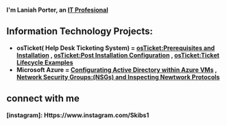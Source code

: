 <b> I'm Laniah Porter, an <a href="Https//:Linkedin.com"> IT Profesional</a></h1>

<h2> Information Technology Projects:</h2>

* <b>osTicket( Help Desk Ticketing System)<b>
= <b>[osTicket:Prerequisites and Installation](Https://Github.com/Laniah-Porter/osTicket-prerequs)
, [osTicket:Post Installation Configuration](Https://Github.com/Laniah-Porter/post-install-config)
, [osTicket:Ticket Lifecycle Examples](Https://Github.com/Laniah-Porter/Ticket/Lifecylce)
* <b>Microsoft Azure<b>
= [Configurating Active Directory within Azure VMs](Https://Github.com/Laniah-Porter/configure-ad)
, [Network Security Groups:(NSGs) and Inspecting Newtwork Protocols](Https://Github.com/Laniah-Porter/Azure-network-protocols)

<h2> connect with me
</h2>[instagram]: Https://www.instagram.com/Skibs1
